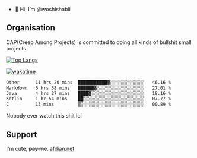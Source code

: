 - 👋 Hi, I’m @woshishabii

## Organisation

CAP(Creep Among Projects) is committed to doing all kinds of bullshit small projects.

[![Top Langs](https://github-readme-stats.vercel.app/api/top-langs/?username=woshishabii&layout=compact)](https://github.com/anuraghazra/github-readme-stats)

[![wakatime](https://wakatime.com/badge/user/34d02784-acc1-4a16-82d7-33fdb53c4ed6.svg)](https://wakatime.com/@34d02784-acc1-4a16-82d7-33fdb53c4ed6)


<!--START_SECTION:waka-->

```txt
Other      11 hrs 20 mins  ███████████▓░░░░░░░░░░░░░   46.16 %
Markdown   6 hrs 38 mins   ██████▓░░░░░░░░░░░░░░░░░░   27.01 %
Java       4 hrs 27 mins   ████▓░░░░░░░░░░░░░░░░░░░░   18.16 %
Kotlin     1 hr 54 mins    ██░░░░░░░░░░░░░░░░░░░░░░░   07.77 %
C          13 mins         ▒░░░░░░░░░░░░░░░░░░░░░░░░   00.89 %
```

<!--END_SECTION:waka-->

Nobody ever watch this shit lol

## Support
I'm cute, ~~pay me~~.
[afdian.net](https://afdian.com/a/woshishabi)

<!---
woshishabii/woshishabii is a ✨ special ✨ repository because its `README.md` (this file) appears on your GitHub profile.
You can click the Preview link to take a look at your changes.
--->
